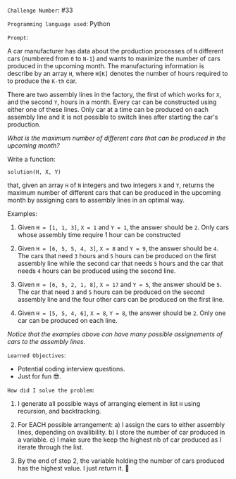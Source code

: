 `Challenge Number`: #33

`Programming language used`: Python

`Prompt`: 

A car manufacturer has data about the  production processes of `N` different cars (numbered from `0` to `N-1`) and wants to maximize the number of cars produced in the upcoming month. The manufacturing information is describe by an array `H`, where `H[K]` denotes the number of hours required to to produce the `K-th` car.

There are two assembly lines in the factory, the first of which works for `X`, and the second `Y`, hours in a month. Every car can be constructed using either one of these lines. Only car at a time can be produced on each assembly line and it is not possible to switch lines after starting the car's production.

*What is the maximum number of different cars that can be produced in the upcoming month?*

Write a function:

`solution(H, X, Y)`

that, given an array `H` of `N` integers and two integers `X` and `Y`, returns the maximum number of different cars that can be produced in the upcoming month by assigning cars to assembly lines in an optimal way.

Examples:

1. Given `H = [1, 1, 3]`, `X = 1` and `Y = 1`, the answer should be `2`. Only cars whose assembly time require 1 hour can be constructed

2. Given `H = [6, 5, 5, 4, 3]`, `X = 8` and `Y = 9`, the answer should be `4`. The cars that need `3` hours and `5` hours can be produced on the first assembly line while the second car that needs `5` hours and the car that needs `4` hours can be produced using the second line.

3. Given `H = [6, 5, 2, 1, 8]`, `X = 17` and `Y = 5`, the answer should be `5`. The car that need `3` and `5` hours can be produced on the second assembly line and the four other cars can be produced on the first line.

4. Given `H = [5, 5, 4, 6]`, `X = 8`, `Y = 8`, the answer should be `2`. Only one car can be produced on each line.

*Notice that the examples above can have many possible assignements of cars to the assembly lines.*

`Learned Objectives`:

- Potential coding interview questions.
- Just for fun 😎.

`How did I solve the problem`:

1. I generate all possible ways of arranging element in list `H` using recursion, and backtracking.

2. For EACH possible arrangement: a) I assign the cars to either assembly lines, depending on availibility. b) I store the number of car produced in a variable. c) I make sure the keep the highest nb of car produced as I iterate through the list.

3. By the end of step 2, the variable holding the number of cars produced has the highest value. I just *return* it. 🤠
